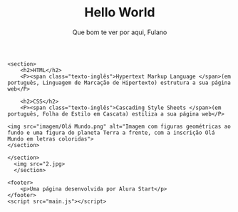 <!DOCTYPE html>
<html lang="pt-br">
<head>
    <meta charset="UTF-8">
    <meta name="viewport" content="width=device-width, initial-scale=1.0">
    <title>Hello World</title>
    <link rel="stylesheet" href="style.css">    
</head>
<body>
    <header>
        <h1>Hello World</h1>
        <p>Que bom te ver por aqui, <span id="nome-usuário">Fulano</span></p>
    </header>

    <section>
        <h2>HTML</h2>
        <P><span class="texto-inglês">Hypertext Markup Language </span>(em português, Linguagem de Marcação de Hipertexto) estrutura a sua página web</P>

        <h2>CSS</h2>
        <P><span class="texto-inglês">Cascading Style Sheets </span>(em português, Folha de Estilo em Cascata) estiliza a sua página web</P>
        
	<img src="imagem/Olá Mundo.png" alt="Imagem com figuras geométricas ao fundo e uma figura do planeta Terra a frente, com a inscrição Olá Mundo em letras coloridas">
    </section>

    </section>
      <img src="2.jpg>
      </section>

    <footer>
        <p>Uma página desenvolvida por Alura Start</p>
    </footer>
    <script src="main.js"></script>
</body>
</html>
